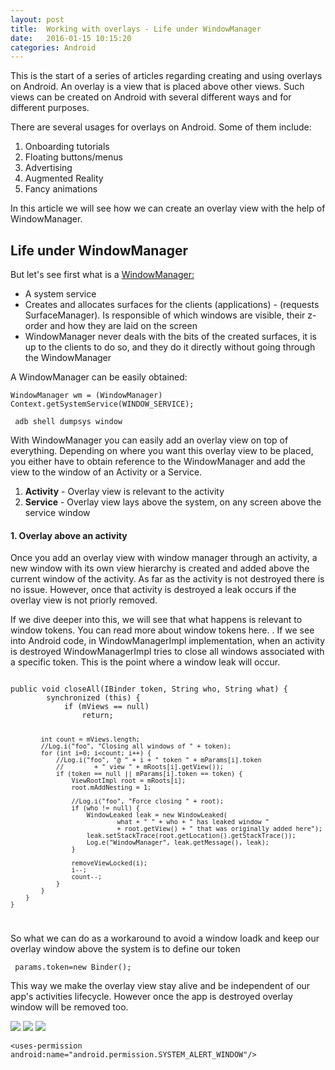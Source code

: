 ```yaml
---
layout: post
title:  Working with overlays - Life under WindowManager
date:   2016-01-15 10:15:20
categories: Android
---
```


This is the start of a series of articles regarding creating and using overlays on Android.  An overlay is a view that is placed above other views.  Such views can be created on Android with several different ways and for different purposes.

There are several usages for overlays on Android. Some of them include:

<ol>
<li>Onboarding tutorials</li>
<li>Floating buttons/menus</li>
<li>Advertising</li>
<li>Augmented Reality</li>
<li>Fancy animations</li>
</ol>


In this article we will see how we can create an overlay view with the help of WindowManager.

<h2>Life under WindowManager</h2>

But let's see first what is a <a href="http://developer.android.com/reference/android/view/WindowManager.html" target="_blank">WindowManager:</a>

<ul>
<li>A system service</li>
<li>Creates and allocates surfaces for the clients (applications) - (requests SurfaceManager). Is responsible of which windows are visible, their z-order and how they are laid on the screen</li>
<li>WindowManager never deals with the bits of the created surfaces, it is up to the clients to do so, and they do it directly without going through the WindowManager</li>
</ul>

A WindowManager can be easily obtained:

<code>WindowManager wm = (WindowManager) Context.getSystemService(WINDOW_SERVICE); </code>

<code> adb shell dumpsys window </code>

With WindowManager you can easily add an overlay view on top of everything. Depending on where you want this overlay view to be placed, you either have to obtain reference to the WindowManager and add the view to the window of an Activity or a Service.

<ol>
<li><b>Activity</b> - Overlay view is relevant to the activity </li>
<li><b>Service</b>  - Overlay view lays above the system, on any screen above the service window</li>
</ol>

<h4>1. Overlay above an activity</h4>

Once you add an overlay view with window manager through an activity, a new window with its own view hierarchy is created and added above the current window of the activity. As far as the activity is not destroyed there is no issue. However, once that activity is destroyed a leak occurs if the overlay view is not priorly removed. 

If we dive deeper into this, we will see that what happens is relevant to window tokens. You can read more about window tokens <a heref="http://www.androiddesignpatterns.com/2013/07/binders-window-tokens.html" >here. </a>. If we see into Android code, in <a heref="https://android.googlesource.com/platform/frameworks/base/+/master/core/java/android/view/WindowManagerImpl.java"> WindowManagerImpl</a> implementation, when an activity is destroyed WindowManagerImpl tries to close all windows associated with a specific token. This is the point where a window leak will occur.

<code>
public void closeAll(IBinder token, String who, String what) {
        synchronized (this) {
            if (mViews == null)
                return;
            
            int count = mViews.length;
            //Log.i("foo", "Closing all windows of " + token);
            for (int i=0; i<count; i++) {
                //Log.i("foo", "@ " + i + " token " + mParams[i].token
                //        + " view " + mRoots[i].getView());
                if (token == null || mParams[i].token == token) {
                    ViewRootImpl root = mRoots[i];
                    root.mAddNesting = 1;
                    
                    //Log.i("foo", "Force closing " + root);
                    if (who != null) {
                        WindowLeaked leak = new WindowLeaked(
                                what + " " + who + " has leaked window "
                                + root.getView() + " that was originally added here");
                        leak.setStackTrace(root.getLocation().getStackTrace());
                        Log.e("WindowManager", leak.getMessage(), leak);
                    }

                    removeViewLocked(i);
                    i--;
                    count--;
                }
            }
        }
    }
</code>

So what we can do as a workaround to avoid a window loadk and keep our overlay window above the system is to define our token

<code> params.token=new Binder();</code>

This way we make the overlay view stay alive and be independent of our app's activities lifecycle. However once the app is destroyed overlay window will be removed too.

<img src="{{ site.baseurl }}/images/android/initial_state.png">

<img src="{{ site.baseurl }}/images/android/overlayed_app.png">

<img src="{{ site.baseurl }}/images/android/with_activity_overlay.png">




<code>&lt;uses-permission android:name="android.permission.SYSTEM_ALERT_WINDOW"/&gt;</code>
